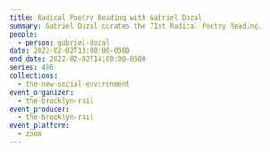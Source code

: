 ```yaml
---
title: Radical Poetry Reading with Gabriel Dozal
summary: Gabriel Dozal curates the 71st Radical Poetry Reading.
people:
  - person: gabriel-dozal
date: 2022-02-02T13:00:00-0500
end_date: 2022-02-02T14:00:00-0500
series: 486
collections:
  - the-new-social-environment
event_organizer:
  - the-brooklyn-rail
event_producer:
  - the-brooklyn-rail
event_platform:
  - zoom
---
```

